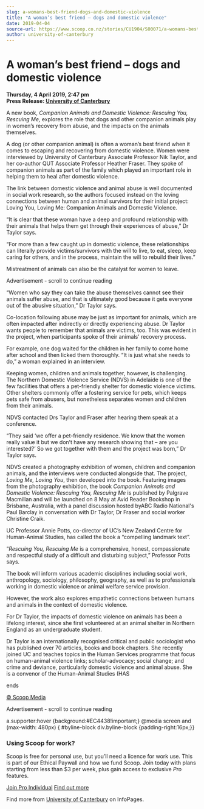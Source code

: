 ```yaml
---
slug: a-womans-best-friend-dogs-and-domestic-violence
title: "A woman’s best friend – dogs and domestic violence"
date: 2019-04-04
source-url: https://www.scoop.co.nz/stories/CU1904/S00071/a-womans-best-friend-dogs-and-domestic-violence.htm
author: university-of-canterbury
---
```

A woman’s best friend – dogs and domestic violence
==================================================

**Thursday, 4 April 2019, 2:47 pm**  
**Press Release: [University of Canterbury](https://info.scoop.co.nz/University_of_Canterbury)**

A new book, _Companion Animals and Domestic Violence: Rescuing You, Rescuing Me,_ explores the role that dogs and other companion animals play in women’s recovery from abuse, and the impacts on the animals themselves.

A dog (or other companion animal) is often a woman’s best friend when it comes to escaping and recovering from domestic violence. Women were interviewed by University of Canterbury Associate Professor Nik Taylor, and her co-author QUT Associate Professor Heather Fraser. They spoke of companion animals as part of the family which played an important role in helping them to heal after domestic violence.

The link between domestic violence and animal abuse is well documented in social work research, so the authors focused instead on the loving connections between human and animal survivors for their initial project: Loving You, Loving Me: Companion Animals and Domestic Violence.

“It is clear that these woman have a deep and profound relationship with their animals that helps them get through their experiences of abuse,” Dr Taylor says.

“For more than a few caught up in domestic violence, these relationships can literally provide victims/survivors with the will to live, to eat, sleep, keep caring for others, and in the process, maintain the will to rebuild their lives.”

Mistreatment of animals can also be the catalyst for women to leave.

Advertisement - scroll to continue reading





“Women who say they can take the abuse themselves cannot see their animals suffer abuse, and that is ultimately good because it gets everyone out of the abusive situation,” Dr Taylor says.

Co-location following abuse may be just as important for animals, which are often impacted after indirectly or directly experiencing abuse. Dr Taylor wants people to remember that animals are victims, too. This was evident in the project, when participants spoke of their animals’ recovery process.

For example, one dog waited for the children in her family to come home after school and then licked them thoroughly. “It is just what she needs to do,” a woman explained in an interview.

Keeping women, children and animals together, however, is challenging. The Northern Domestic Violence Service (NDVS) in Adelaide is one of the few facilities that offers a pet-friendly shelter for domestic violence victims. Other shelters commonly offer a fostering service for pets, which keeps pets safe from abusers, but nonetheless separates women and children from their animals.

NDVS contacted Drs Taylor and Fraser after hearing them speak at a conference.

“They said ‘we offer a pet-friendly residence. We know that the women really value it but we don’t have any research showing that – are you interested?’ So we got together with them and the project was born,” Dr Taylor says.

NDVS created a photography exhibition of women, children and companion animals, and the interviews were conducted alongside that. The project, _Loving Me, Loving You_, then developed into the book. Featuring images from the photography exhibition, the book _Companion Animals and Domestic Violence: Rescuing You, Rescuing Me_ is published by Palgrave Macmillan and will be launched on 8 May at Avid Reader Bookshop in Brisbane, Australia, with a panel discussion hosted byABC Radio National's Paul Barclay in conversation with Dr Taylor, Dr Fraser and social worker Christine Craik.

UC Professor Annie Potts, co-director of UC’s New Zealand Centre for Human-Animal Studies, has called the book a “compelling landmark text”.

“_Rescuing You, Rescuing Me_ is a comprehensive, honest, compassionate and respectful study of a difficult and disturbing subject,” Professor Potts says.

The book will inform various academic disciplines including social work, anthropology, sociology, philosophy, geography, as well as to professionals working in domestic violence or animal welfare service provision.

However, the work also explores empathetic connections between humans and animals in the context of domestic violence.

For Dr Taylor, the impacts of domestic violence on animals has been a lifelong interest, since she first volunteered at an animal shelter in Northern England as an undergraduate student.

Dr Taylor is an internationally recognised critical and public sociologist who has published over 70 articles, books and book chapters. She recently joined UC and teaches topics in the Human Services programme that focus on human-animal violence links; scholar-advocacy; social change; and crime and deviance, particularly domestic violence and animal abuse. She is a convenor of the Human-Animal Studies (HAS

  
ends

[© Scoop Media](http://www.scoop.co.nz/about/terms.html)  

Advertisement - scroll to continue reading



a.supporter:hover {background:#EC4438!important;} @media screen and (max-width: 480px) { #byline-block div.byline-block {padding-right:16px;}}

### Using Scoop for work?

Scoop is free for personal use, but you’ll need a licence for work use. This is part of our Ethical Paywall and how we fund Scoop. Join today with plans starting from less than $3 per week, plus gain access to exclusive _Pro_ features.  
  
[Join Pro Individual](https://pro.scoop.co.nz/Individual/?from=ProIn24) [Find out more](https://pro.scoop.co.nz/using-scoop-for-work/?from=ProIn24)

Find more from [University of Canterbury](https://info.scoop.co.nz/University_of_Canterbury) on InfoPages.